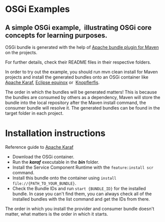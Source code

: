 # OSGi Examples

## A simple OSGi example,  illustrating OSGi core concepts for learning purposes.

OSGi bundle is generated with the help of [Apache bundle plugin for Maven](https://felix.apache.org/documentation/subprojects/apache-felix-maven-bundle-plugin-bnd.html "Apache bundle plugin for Maven") on the projects.

For further details, check their README files in their respective folders.

In order to try out the example, you should run mvn clean install for Maven projects and install the generated bundles onto an OSGi container like [Apache Karaf](https://karaf.apache.org/ "https://karaf.apache.org/"), [Eclipse equinox](https://www.eclipse.org/equinox/ "https://www.eclipse.org/equinox/") or  [Knopflerfis](https://www.knopflerfish.org/ "hhttps://www.knopflerfish.org/").

The order in which the bundles will be generated matters! This is because the bundles are consumed by others as a dependency, Maven will store the bundle into the local repository after the Maven install command, the consumer bundle will resolve it.
The generated bundles can be found in the target folder in each project.

# Installation instructions
Reference guide to [Apache Karaf](https://karaf.apache.org/)
- Download the OSGi container.
- Run the ***karaf*** executable in the ***bin*** folder.
- Install the Service Component Runtime with the `feature:install scr` command.
- Install this bundle onto the container using `install file://{PATH_TO_YOUR_BUNDLE}`.
- Check the Bundle IDs and run `start {BUNDLE_ID}` for the installed bundle. In case you can't find them, you can always check all of the installed bundles with the list command and get the IDs from there.

The order in which you install the provider and consumer bundle doesn't matter, what matters is the order in which it starts.
